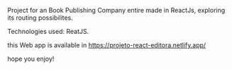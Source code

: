 Project for an Book Publishing Company entire made in ReactJs, exploring its routing possibilites.

Technologies used: ReatJS.

this Web app is available in https://projeto-react-editora.netlify.app/

hope you enjoy!
